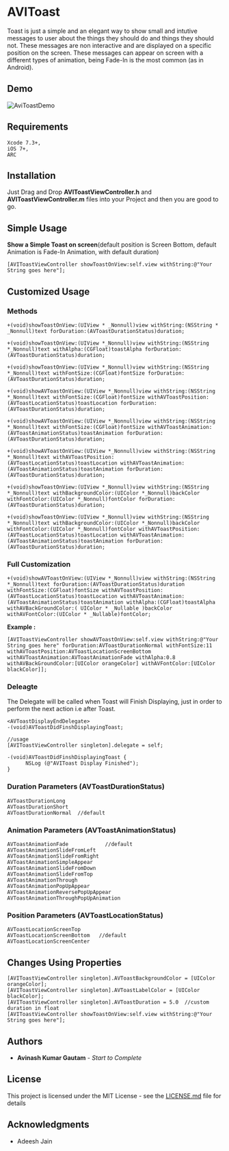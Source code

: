# AVIToast
Toast is just a simple and an elegant way to show small and intutive messages to user about the things they should do and things they should not. These messages are non interactive and are displayed on a specific position on the screen. These messages can appear on screen with a different types of animation, being Fade-In is the most common (as in Android).

## Demo
![AviToastDemo](https://raw.githubusercontent.com/avistyles/AVIToast/master/AVIToastExampleGif.gif)

## Requirements
```
Xcode 7.3+, 
iOS 7+, 
ARC   
```
## Installation
Just Drag and Drop <b>AVIToastViewController.h</b> and <b>AVIToastViewController.m</b> files into your Project and then you are good to go.

## Simple Usage
<b>Show a Simple Toast on screen</b>(default position is Screen Bottom, default Animation is Fade-In Animation, with default duration)
```
[AVIToastViewController showToastOnView:self.view withString:@"Your String goes here"];
```
## Customized Usage
### Methods
```
+(void)showToastOnView:(UIView * _Nonnull)view withString:(NSString * _Nonnull)text forDuration:(AVToastDurationStatus)duration;

+(void)showToastOnView:(UIView *_Nonnull)view withString:(NSString *_Nonnull)text withAlpha:(CGFloat)toastAlpha forDuration:(AVToastDurationStatus)duration;

+(void)showToastOnView:(UIView *_Nonnull)view withString:(NSString *_Nonnull)text withFontSize:(CGFloat)fontSize forDuration:(AVToastDurationStatus)duration;

+(void)showAVToastOnView:(UIView *_Nonnull)view withString:(NSString *_Nonnull)text withFontSize:(CGFloat)fontSize withAVToastPosition:(AVToastLocationStatus)toastLocation forDuration:(AVToastDurationStatus)duration;

+(void)showAVToastOnView:(UIView *_Nonnull)view withString:(NSString *_Nonnull)text withFontSize:(CGFloat)fontSize withAVToastAnimation:(AVToastAnimationStatus)toastAnimation forDuration:(AVToastDurationStatus)duration;

+(void)showAVToastOnView:(UIView *_Nonnull)view withString:(NSString *_Nonnull)text withAVToastPosition:(AVToastLocationStatus)toastLocation withAVToastAnimation:(AVToastAnimationStatus)toastAnimation forDuration:(AVToastDurationStatus)duration;

+(void)showToastOnView:(UIView *_Nonnull)view withString:(NSString *_Nonnull)text withBackgroundColor:(UIColor *_Nonnull)backColor withFontColor:(UIColor *_Nonnull)fontColor forDuration:(AVToastDurationStatus)duration;

+(void)showToastOnView:(UIView *_Nonnull)view withString:(NSString *_Nonnull)text withBackgroundColor:(UIColor *_Nonnull)backColor withFontColor:(UIColor *_Nonnull)fontColor withAVToastPosition:(AVToastLocationStatus)toastLocation withAVToastAnimation:(AVToastAnimationStatus)toastAnimation forDuration:(AVToastDurationStatus)duration;

```
### Full Customization
```
+(void)showAVToastOnView:(UIView *_Nonnull)view withString:(NSString *_Nonnull)text forDuration:(AVToastDurationStatus)duration withFontSize:(CGFloat)fontSize withAVToastPosition:(AVToastLocationStatus)toastLocation withAVToastAnimation:(AVToastAnimationStatus)toastAnimation withAlpha:(CGFloat)toastAlpha withAVBackGroundColor:( UIColor * _Nullable )backColor withAVFontColor:(UIColor * _Nullable)fontColor;

```
<b>Example :</b>
```
[AVIToastViewController showAVToastOnView:self.view withString:@"Your String goes here" forDuration:AVToastDurationNormal withFontSize:11 withAVToastPosition:AVToastLocationScreenBottom withAVToastAnimation:AVToastAnimationFade withAlpha:0.8 withAVBackGroundColor:[UIColor orangeColor] withAVFontColor:[UIColor blackColor]];
```
### Deleagte
The Delegate will be called when Toast will Finish Displaying, just in order to perform the next action i.e after Toast.
```
<AVToastDisplayEndDelegate>
-(void)AVToastDidFinshDisplayingToast;

//usage
[AVIToastViewController singleton].delegate = self;

-(void)AVToastDidFinshDisplayingToast {
      NSLog (@"AVIToast Display Finished");
}
```
### Duration Parameters (AVToastDurationStatus)
```
AVToastDurationLong
AVToastDurationShort
AVToastDurationNormal  //default
```
### Animation Parameters (AVToastAnimationStatus)
```
AVToastAnimationFade            //default
AVToastAnimationSlideFromLeft
AVToastAnimationSlideFromRight
AVToastAnimationSimpleAppear
AVToastAnimationSlideFromDown
AVToastAnimationSlideFromTop
AVToastAnimationThrough
AVToastAnimationPopUpAppear
AVToastAnimationReversePopUpAppear
AVToastAnimationThroughPopUpAnimation
```
### Position Parameters (AVToastLocationStatus)
```
AVToastLocationScreenTop
AVToastLocationScreenBottom   //default
AVToastLocationScreenCenter
```
## Changes Using Properties
```
[AVIToastViewController singleton].AVToastBackgroundColor = [UIColor orangeColor];
[AVIToastViewController singleton].AVToastLabelColor = [UIColor blackColor];
[AVIToastViewController singleton].AVToastDuration = 5.0  //custom duration in float
[AVIToastViewController showToastOnView:self.view withString:@"Your String goes here"];
```
## Authors
* **Avinash Kumar Gautam** - *Start to Complete*

## License
This project is licensed under the MIT License - see the [LICENSE.md](https://github.com/avistyles/AVIToast/blob/master/LICENSE.md) file for details

## Acknowledgments
* Adeesh Jain
